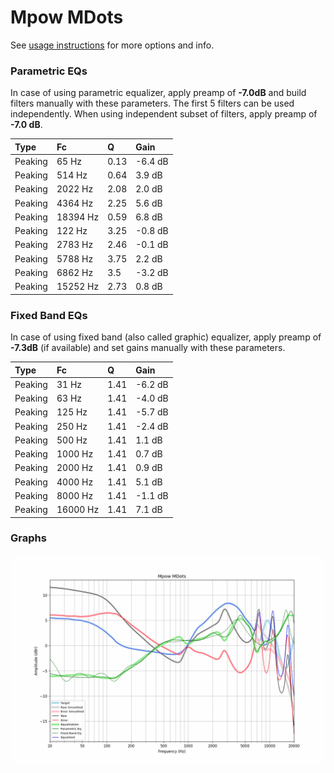 # Mpow MDots
See [usage instructions](https://github.com/jaakkopasanen/AutoEq#usage) for more options and info.

### Parametric EQs
In case of using parametric equalizer, apply preamp of **-7.0dB** and build filters manually
with these parameters. The first 5 filters can be used independently.
When using independent subset of filters, apply preamp of **-7.0 dB**.

| Type    | Fc       |    Q | Gain    |
|:--------|:---------|:-----|:--------|
| Peaking | 65 Hz    | 0.13 | -6.4 dB |
| Peaking | 514 Hz   | 0.64 | 3.9 dB  |
| Peaking | 2022 Hz  | 2.08 | 2.0 dB  |
| Peaking | 4364 Hz  | 2.25 | 5.6 dB  |
| Peaking | 18394 Hz | 0.59 | 6.8 dB  |
| Peaking | 122 Hz   | 3.25 | -0.8 dB |
| Peaking | 2783 Hz  | 2.46 | -0.1 dB |
| Peaking | 5788 Hz  | 3.75 | 2.2 dB  |
| Peaking | 6862 Hz  | 3.5  | -3.2 dB |
| Peaking | 15252 Hz | 2.73 | 0.8 dB  |

### Fixed Band EQs
In case of using fixed band (also called graphic) equalizer, apply preamp of **-7.3dB**
(if available) and set gains manually with these parameters.

| Type    | Fc       |    Q | Gain    |
|:--------|:---------|:-----|:--------|
| Peaking | 31 Hz    | 1.41 | -6.2 dB |
| Peaking | 63 Hz    | 1.41 | -4.0 dB |
| Peaking | 125 Hz   | 1.41 | -5.7 dB |
| Peaking | 250 Hz   | 1.41 | -2.4 dB |
| Peaking | 500 Hz   | 1.41 | 1.1 dB  |
| Peaking | 1000 Hz  | 1.41 | 0.7 dB  |
| Peaking | 2000 Hz  | 1.41 | 0.9 dB  |
| Peaking | 4000 Hz  | 1.41 | 5.1 dB  |
| Peaking | 8000 Hz  | 1.41 | -1.1 dB |
| Peaking | 16000 Hz | 1.41 | 7.1 dB  |

### Graphs
![](./Mpow%20MDots.png)
